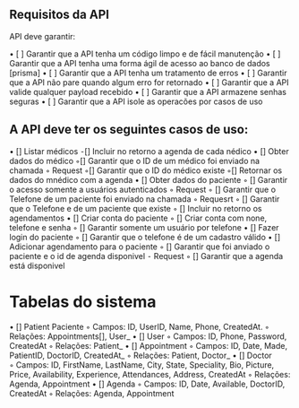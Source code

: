 
 ## Requisitos da API

API deve garantir:

• [ ] Garantir que a API tenha um código limpo e de fácil manutenção 
• [ ] Garantir que a API tenha uma forma ágil de acesso ao banco de dados [prisma]
• [ ] Garantir que a API tenha um tratamento de erros 
• [ ] Garantir que a API não pare quando algum erro for retornado 
• [ ] Garantir que a API valide qualquer payload recebido 
• [ ] Garantir que a API armazene senhas seguras 
• [ ] Garantir que a API isole as operacões por casos de uso

 ## A API deve ter os seguintes casos de uso:

• [] Listar médicos 
    ⁃[] Incluir no retorno a agenda de cada nédico 
• [] Obter dados do médico 
     ◦[] Garantir que o ID de um médico foi enviado na chamada  ◦ Request 
     ◦[] Garantir que o ID do médico existe 
     ◦[] Retornar os dados do mnédico com a agenda 
• [] Obter dados do paciente 
     ◦ [] Garantir o acesso somente a usuários autenticados  ◦ Request 
     ◦ [] Garantir que o Telefone de um paciente foi enviado na chamada  ◦ Requesrt 
     ◦ [] Garantir que o Telefone e de um paciente que existe 
     ◦ [] Incluir no retorno os agendamentos 
• [] Criar conta do paciente 
    ◦ [] Criar conta com none, telefone e senha
    ◦ [] Garantir somente um usuário por telefone
• [] Fazer login do paciente 
    ◦ [] Garantir que o telefone é de um cadastro válido 
• [] Adicionar agendamento para o paciente 
    ◦ [] Garantir que foi anviado o paciente e o id de agenda disponivel ⁃ Request 
    ◦ [] Garantir que a agenda está disponivel

 # Tabelas do sistema

• [] Patient Paciente
     ◦ Campos: ID, UserID, Name, Phone, CreatedAt. 
     ◦ Relações: Appointments[], User_ 
• [] User 
     ◦ Campos: ID, Phone, Password, CreatedAt 
     ◦ Relações: Patient_
• [] Appointment 
     ◦ Campos: ID, Date, Made, PatientID, DoctorID, CreatedAt_ 
     ◦ Relações: Patient, Doctor_ 
• [] Doctor  
     ◦ Campos: ID, FirstName, LastName, City, State, Speciality, Bio, Picture, Price, Availability, Experience, Attendances,  Address, CreatedAt
     ◦ Relações: Agenda, Appointment
• [] Agenda
     ◦ Campos: ID, Date, Available, DoctorID, CreatedAt
     ◦ Relações: Agenda, Appointment


